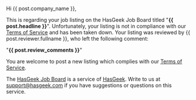 Hi {{ post.company_name }},

This is regarding your job listing on the HasGeek Job Board titled "**{{ post.headline }}**". Unfortunately, your listing is not in compliance with our [Terms of Service][tos] and has been taken down. Your listing was reviewed by {{ post.reviewer.fullname }}, who left the following comment:

"**{{ post.review_comments }}**"

You are welcome to post a new listing which complies with our [Terms of Service][tos].

The [HasGeek Job Board][jb] is a service of [HasGeek][hg]. Write to us at support@hasgeek.com if you have suggestions or questions on this service.

[tos]: http://jobs.hasgeek.com/tos
[jb]: http://jobs.hasgeek.com
[hg]: http://hasgeek.com
